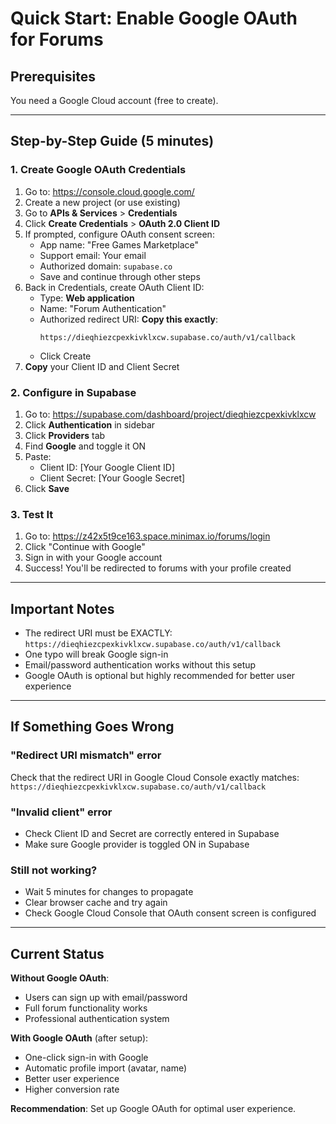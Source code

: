 # Quick Start: Enable Google OAuth for Forums

## Prerequisites
You need a Google Cloud account (free to create).

---

## Step-by-Step Guide (5 minutes)

### 1. Create Google OAuth Credentials

1. Go to: https://console.cloud.google.com/
2. Create a new project (or use existing)
3. Go to **APIs & Services** > **Credentials**
4. Click **Create Credentials** > **OAuth 2.0 Client ID**
5. If prompted, configure OAuth consent screen:
   - App name: "Free Games Marketplace"
   - Support email: Your email
   - Authorized domain: `supabase.co`
   - Save and continue through other steps
6. Back in Credentials, create OAuth Client ID:
   - Type: **Web application**
   - Name: "Forum Authentication"
   - Authorized redirect URI: **Copy this exactly**:
     ```
     https://dieqhiezcpexkivklxcw.supabase.co/auth/v1/callback
     ```
   - Click Create
7. **Copy** your Client ID and Client Secret

### 2. Configure in Supabase

1. Go to: https://supabase.com/dashboard/project/dieqhiezcpexkivklxcw
2. Click **Authentication** in sidebar
3. Click **Providers** tab
4. Find **Google** and toggle it ON
5. Paste:
   - Client ID: [Your Google Client ID]
   - Client Secret: [Your Google Secret]
6. Click **Save**

### 3. Test It

1. Go to: https://z42x5t9ce163.space.minimax.io/forums/login
2. Click "Continue with Google"
3. Sign in with your Google account
4. Success! You'll be redirected to forums with your profile created

---

## Important Notes

- The redirect URI must be EXACTLY: `https://dieqhiezcpexkivklxcw.supabase.co/auth/v1/callback`
- One typo will break Google sign-in
- Email/password authentication works without this setup
- Google OAuth is optional but highly recommended for better user experience

---

## If Something Goes Wrong

### "Redirect URI mismatch" error
Check that the redirect URI in Google Cloud Console exactly matches:
`https://dieqhiezcpexkivklxcw.supabase.co/auth/v1/callback`

### "Invalid client" error
- Check Client ID and Secret are correctly entered in Supabase
- Make sure Google provider is toggled ON in Supabase

### Still not working?
- Wait 5 minutes for changes to propagate
- Clear browser cache and try again
- Check Google Cloud Console that OAuth consent screen is configured

---

## Current Status

**Without Google OAuth**:
- Users can sign up with email/password
- Full forum functionality works
- Professional authentication system

**With Google OAuth** (after setup):
- One-click sign-in with Google
- Automatic profile import (avatar, name)
- Better user experience
- Higher conversion rate

**Recommendation**: Set up Google OAuth for optimal user experience.
